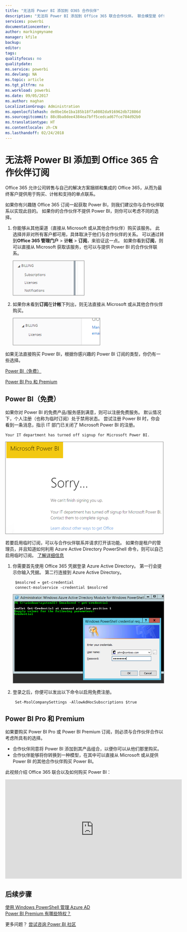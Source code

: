 ```yaml
---
title: "无法将 Power BI 添加到 O365 合作伙伴"
description: "无法将 Power BI 添加到 Office 365 联合合作伙伴。 联合模型是 Office 365 使用的购买模型。"
services: powerbi
documentationcenter: 
author: markingmyname
manager: kfile
backup: 
editor: 
tags: 
qualityfocus: no
qualitydate: 
ms.service: powerbi
ms.devlang: NA
ms.topic: article
ms.tgt_pltfrm: na
ms.workload: powerbi
ms.date: 09/05/2017
ms.author: maghan
LocalizationGroup: Administration
ms.openlocfilehash: de0be16e1ba185b18f7a0802da916962db72886d
ms.sourcegitcommit: 88c8ba8dee4384ea7bff5cedcad67fce784d92b0
ms.translationtype: HT
ms.contentlocale: zh-CN
ms.lasthandoff: 02/24/2018
---
```

# <a name="unable-to-add-power-bi-to-office-365-partner-subscription"></a>无法将 Power BI 添加到 Office 365 合作伙伴订阅
Office 365 允许公司转售与自己的解决方案捆绑和集成的 Office 365，从而为最终客户提供用于购买、计帐和支持的单点联系。

如果你有兴趣随 Office 365 订阅一起获取 Power BI，则我们建议你与合作伙伴联系以实现此目的。 如果你的合作伙伴不提供 Power BI，则你可以考虑不同的选择。

1. 你能够从其他渠道（直接从 Microsoft 或从其他合作伙伴）购买该服务。 此选择并非对所有客户都可用，具体取决于他们与合作伙伴的关系。 可以通过转到**Office 365 管理门户**  >  **计帐**  >  **订阅**，来验证这一点。 如果你看到**订阅**，则可以直接从 Microsoft 获取该服务，也可以与提供 Power BI 的合作伙伴联系。
   
    ![](media/service-admin-syndication-partner/billingsub.png)
2. 如果你未看到**订阅**在**计帐**下列出，则无法直接从 Microsoft 或从其他合作伙伴购买。 
   
   ![](media/service-admin-syndication-partner/billing.png)

如果无法直接购买 Power BI，根据你感兴趣的 Power BI 订阅的类型，你仍有一些选择。

[Power BI（免费）](#power-bi-free)

[Power BI Pro 和 Premium](#power-bi-pro)

## <a name="power-bi-free"></a>Power BI（免费）
如果你对 Power BI 的免费产品/服务感到满意，则可以注册免费服务。 默认情况下，个人注册（也称为临时订阅）处于禁用状态。 尝试注册 Power BI 时，你会看到一条消息，指示 IT 部门已关闭了 Microsoft Power BI 的注册。

    Your IT department has turned off signup for Microsoft Power BI.

![](media/service-admin-syndication-partner/sorry.png)

若要启用临时订阅，可以与合作伙伴联系并请求打开该功能。 如果你是租户的管理员，并且知道如何利用 Azure Active Directory PowerShell 命令，则可以自己启用临时订阅。 [了解详细信息](https://technet.microsoft.com/library/jj151815.aspx)

1. 你需要首先使用 Office 365 凭据登录 Azure Active Directory。 第一行会提示你输入凭据。 第二行连接到 Azure Active Directory。
   
        $msolcred = get-credential
        connect-msolservice -credential $msolcred
   
    ![](media/service-admin-syndication-partner/aad-signin.png)
2. 登录之后，你便可以发出以下命令以启用免费注册。
   
        Set-MsolCompanySettings -AllowAdHocSubscriptions $true

## <a name="power-bi-pro-and-premium"></a>Power BI Pro 和 Premium
如果要购买 Power BI Pro 或 Power BI Premium 订阅，则必须与合作伙伴合作以考虑所具有的选择。

* 合作伙伴同意将 Power BI 添加到其产品组合，以便你可以从他们那里购买。
* 合作伙伴能够将你转换到一种模型，在其中可以直接从 Microsoft 或从提供 Power BI 的其他合作伙伴购买 Power BI。

此视频介绍 Office 365 联合以及如何购买 Power BI：

<iframe width="560" height="315" src="https://www.youtube.com/embed/C357phT94A8" frameborder="0" allowfullscreen></iframe>

## <a name="next-steps"></a>后续步骤
[使用 Windows PowerShell 管理 Azure AD](https://technet.microsoft.com/library/jj151815.aspx)  
[Power BI Premium 有哪些特权？](service-premium.md)

更多问题？ [尝试咨询 Power BI 社区](http://community.powerbi.com/)

